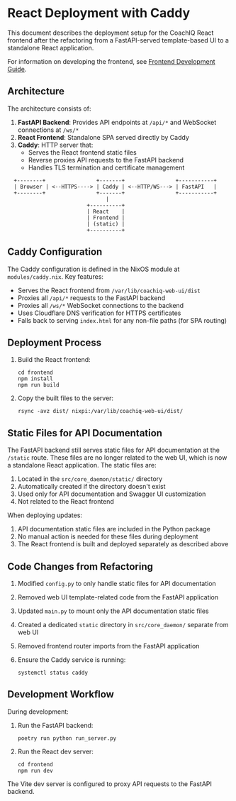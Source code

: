 # React Deployment with Caddy

This document describes the deployment setup for the CoachIQ React frontend after the refactoring from a FastAPI-served template-based UI to a standalone React application.

For information on developing the frontend, see [Frontend Development Guide](frontend-development.md).

## Architecture

The architecture consists of:

1. **FastAPI Backend**: Provides API endpoints at `/api/*` and WebSocket connections at `/ws/*`
2. **React Frontend**: Standalone SPA served directly by Caddy
3. **Caddy**: HTTP server that:
   - Serves the React frontend static files
   - Reverse proxies API requests to the FastAPI backend
   - Handles TLS termination and certificate management

```
  +--------+                +-------+                +-----------+
  | Browser | <--HTTPS----> | Caddy | <--HTTP/WS---> | FastAPI   |
  +--------+                +-------+                +-----------+
                               |
                         +----------+
                         | React    |
                         | Frontend |
                         | (static) |
                         +----------+
```

## Caddy Configuration

The Caddy configuration is defined in the NixOS module at `modules/caddy.nix`. Key features:

- Serves the React frontend from `/var/lib/coachiq-web-ui/dist`
- Proxies all `/api/*` requests to the FastAPI backend
- Proxies all `/ws/*` WebSocket connections to the backend
- Uses Cloudflare DNS verification for HTTPS certificates
- Falls back to serving `index.html` for any non-file paths (for SPA routing)

## Deployment Process

1. Build the React frontend:

   ```
   cd frontend
   npm install
   npm run build
   ```

2. Copy the built files to the server:

   ```
   rsync -avz dist/ nixpi:/var/lib/coachiq-web-ui/dist/
   ```

## Static Files for API Documentation

The FastAPI backend still serves static files for API documentation at the `/static` route. These files are no longer related to the web UI, which is now a standalone React application. The static files are:

1. Located in the `src/core_daemon/static/` directory
2. Automatically created if the directory doesn't exist
3. Used only for API documentation and Swagger UI customization
4. Not related to the React frontend

When deploying updates:

1. API documentation static files are included in the Python package
2. No manual action is needed for these files during deployment
3. The React frontend is built and deployed separately as described above

## Code Changes from Refactoring

1. Modified `config.py` to only handle static files for API documentation
2. Removed web UI template-related code from the FastAPI application
3. Updated `main.py` to mount only the API documentation static files
4. Created a dedicated `static` directory in `src/core_daemon/` separate from web UI
5. Removed frontend router imports from the FastAPI application

6. Ensure the Caddy service is running:

   ```
   systemctl status caddy
   ```

## Development Workflow

During development:

1. Run the FastAPI backend:

   ```
   poetry run python run_server.py
   ```

2. Run the React dev server:

   ```
   cd frontend
   npm run dev
   ```

The Vite dev server is configured to proxy API requests to the FastAPI backend.
